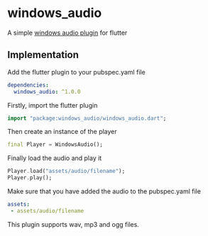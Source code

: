 # windows_audio

A simple [windows audio plugin](https://pub.dev/packages/windows_audio) for flutter

## Implementation

Add the flutter plugin to your pubspec.yaml file

```yaml
dependencies:
  windows_audio: ^1.0.0
```

Firstly, import the flutter plugin

```dart
import "package:windows_audio/windows_audio.dart";
```

Then create an instance of the player

```dart
final Player = WindowsAudio();
```

Finally load the audio and play it

```dart
Player.load("assets/audio/filename");
Player.play();
```

Make sure that you have added the audio to the pubspec.yaml file

```yaml
assets:
 - assets/audio/filename
```

This plugin supports wav, mp3 and ogg files.
